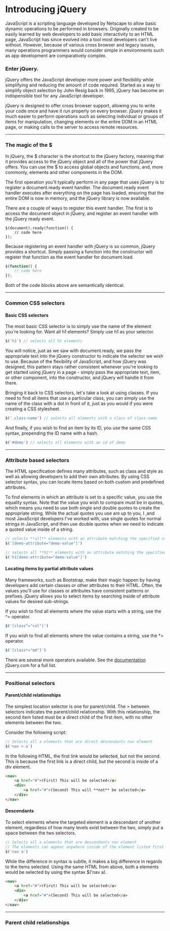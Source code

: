 # Introducing jQuery

JavaScript is a scripting language developed by Netscape to allow basic dynamic operations to be performed in browsers. Originally created to be easily learned by web developers to add basic interactivity to an HTML page, JavaScript has since evolved into a tool most developers can't live without. However, because of various cross browser and legacy issues, many operations programmers would consider simple in environments such as app development are comparatively complex.

### Enter jQuery.

jQuery offers the JavaScript developer more power and flexibility while simplifying and reducing the amount of code required. Started as a way to simplify object selection by John Resig back in 1995, jQuery has become an indispensible tool for any JavaScript developer.

jQuery is designed to offer cross browser support, allowing you to write your code once and have it run properly on every browser. jQuery makes it much easier to perform operations such as selecting individual or groups of items for manipulation, changing elements or the entire DOM in an HTML page, or making calls to the server to access remote resources.

---

### The magic of the $
In jQuery, the $ character is the shortcut to the jQuery factory, meaning that it provides access to the jQuery object and all of the power that jQuery offers. You can use the $ to access global objects and functions, and, more commonly, elements and other components in the DOM.

The first operation you'll typically perform in any page that uses jQuery is to register a document.ready event handler. The document.ready event handler executes after everything on the page has loaded, ensuring that the entire DOM is now in memory, and the jQuery library is now available.

There are a couple of ways to register this event handler. The first is to access the document object in jQuery, and register an event handler with the jQuery ready event.

```jQuery
$(document).ready(function() {
	// code here
});
```

Because registering an event handler with jQuery is so common, jQuery provides a shortcut. Simply passing a function into the constructor will register that function as the event handler for document.load.

```javascript
$(function() {
	// code here
});
```

Both of the code blocks above are semantically identical.


---

### Common CSS selectors

#### Basic CSS selectors
The most basic CSS selector is to simply use the name of the element you're looking for. Want all h1 elements? Simply use h1 as your selector.

```javascript
$('h1') // selects all h1 elements
```

You will notice, just as we saw with document.ready, we pass the appropriate text into the jQuery constructor to indicate the selector we wish to use. Because of the flexibility of JavaScript, and how jQuery was designed, this pattern stays rather consistent whenever you're looking to get started using jQuery in a page - simply pass the appropriate text, item, or other component, into the constructor, and jQuery will handle it from there.

Bringing it back to CSS selectors, let's take a look at using classes. If you need to find all items that use a particular class, you can simply use the name of the class with a dot in front of it, just as you would if you were creating a CSS stylesheet.

```javascript
$('.class-name') // selects all elements with a class of class-name
```
And finally, if you wish to find an item by its ID, you use the same CSS syntax, prepending the ID name with a hash.

```javascript
$('#demo') // selects all elements with an id of demo
```

---

### Attribute based selectors
The HTML specification defines many attributes, such as class and style as well as allowing developers to add their own attributes. By using CSS selector syntax, you can locate items based on both custom and predefined attributes.

To find elements in which an attribute is set to a specific value, you use the equality syntax. Note that the value you wish to compare must be in quotes, which means you need to use both single and double quotes to create the appropriate string. While the actual quotes you use are up to you, I ,and most JavaScript developers I've worked with, use single quotes for normal strings in JavaScript, and then use double quotes when we need to indicate a quoted value inside of a string.

```javascript
// selects **all** elements with an attribute matching the specified value
$('[demo-attribute="demo-value"]') 

// selects all **h1** elements with an attribute matching the specified value
$('h1[demo-attribute="demo-value"]')
```

#### Locating items by partial attribute values
Many frameworks, such as Bootstrap, make their magic happen by having developers add certain classes or other attributes to their HTML. Often, the values you'll use for classes or attributes have consistent patterns or prefixes. jQuery allows you to select items by searching inside of attribute values for desired sub-strings.

If you wish to find all elements where the value starts with a string, use the ^= operator.

```javascript
$('[class^="col"]')
```

If you wish to find all elements where the value contains a string, use the *= operator.

```javascript
$('[class*="md"]')
```

There are several more operators available. See the [documentation](https://api.jquery.com/category/selectors/attribute-selectors/) jQuery.com for a full list.


---

### Positional selectors

#### Parent/child relationships
The simplest location selector is one for parent/child. The > between selectors indicates the parent/child relationship. With this relationship, the second item listed must be a direct child of the first item, with no other elements between the two.

Consider the following script:

```javascript
// Selects all a elements that are direct descendants nav element
$('nav > a')
```

In the following HTML, the first link would be selected, but not the second. This is because the first link is a direct child, but the second is inside of a div element.

```html
<nav>
	<a href="#">(First) This will be selected</a>
	<div>
		<a href="#">(Second) This will **not** be selected</a>
	</div>
</nav>
```

#### Descendants
To select elements where the targeted element is a descendant of another element, regardless of how many levels exist between the two, simply put a space between the two selectors.

```javascript
// Selects all a elements that are descendants nav element
// The elements can appear anywhere inside of the element listed first
$('nav a')
```
While the difference in syntax is subtle, it makes a big difference in regards to the items selected. Using the same HTML from above, both a elements would be selected by using the syntax $('nav a).

```html
<nav>
	<a href="#">(First) This will be selected</a>
	<div>
		<a href="#">(Second) This will be selected</a>
	</div>
</nav>
```

---

### Parent child relationships